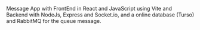 Message App with FrontEnd in React and JavaScript using Vite and Backend with NodeJs, Express and Socket.io, and a online database (Turso) and RabbitMQ for the queue message.
